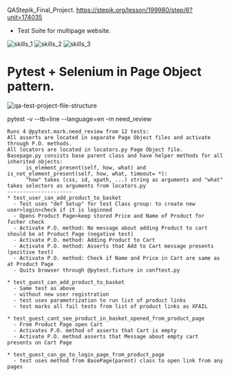 QAStepik_Final_Project.  https://stepik.org/lesson/199980/step/6?unit=174035
* Test Suite for multipage website.
 
![skills_1](https://user-images.githubusercontent.com/83756447/150677710-48598c21-7c03-47e0-992d-1898e0ed610b.jpg)
![skills_2](https://user-images.githubusercontent.com/83756447/150677712-cb63946e-fe52-4a6e-92f7-b50afa51af12.jpg)
![skills_3](https://user-images.githubusercontent.com/83756447/150677714-ad8bdcde-17cc-45b1-af23-b9c440669e26.jpg)

# Pytest + Selenium in Page Object pattern.

![qa-test-project-file-structure](https://user-images.githubusercontent.com/83756447/150680724-f35b81a4-b4c5-4cdd-803f-049d2341432e.jpg)


pytest -v --tb=line --language=en -m need_review

    Runs 4 @pytest.mark.need_review from 12 tests:
    All asserts are located in separate Page Object files and activate through P.O. methods.
    All locators are located in locators.py Page Object file.
    Basepage.py consists base parent class and have helper methods for all inherited objects:
          is_element_present(self, how, what) and is_not_element_present(self, how, what, timeout= *):
          "how" takes (css, id, xpath, ...) string as arguments and "what" takes selectors as arguments from locators.py 
    ---------------------
    * test_user_can_add_product_to_basket
      - Test uses "def Setup" for test Class group: to create new user>login>check if it is loginned
      - Opens Product Page>keep stored Price and Name of Product for fucher check
      - Activate P.O. method: No message about adding Product to cart should be at Product Page (negative test)
      - Activate P.O. method: Adding Product to Cart
      - Activate P.O. method: Asserts that Add to Cart message presents (pozitive test)
      - Activate P.O. method: Check if Name and Price in Cart are same as at Product Page
      - Quits browser through @pytest.fixture in conftest.py 
      
    * test_guest_can_add_product_to_basket
      - Same test as above
      - without new user registration
      - test uses parametrization to run list of product links
      - test marks all fail tests from list of product links as XFAIL
      
    * test_guest_cant_see_product_in_basket_opened_from_product_page
      - From Product Page open Cart
      - Activates P.O. method of asserts that Cart is empty
      - Activate P.O. method asserts that Message about empty cart presents on Cart Page
      
    * test_guest_can_go_to_login_page_from_product_page
      - test uses method from BasePage(parent) class to open link from any pages
